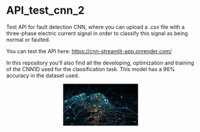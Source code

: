 # API_test_cnn_2
Test API for fault detection CNN, where you can upload a .csv file with a three-phase electric current signal in order to classify this signal as being normal or faulted.

You can test the API here: https://cnn-streamlit-app.onrender.com/

In this repository you'll also find all the developing, optimization and training of the CNN1D used for the classification task. This model has a 96% accuracy in the dataset used.

<p align="center">
    <img width="200" src="images/neural_network.jpg">
</p>